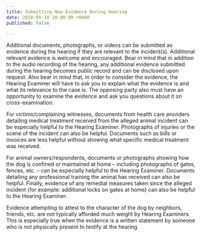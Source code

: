 ```yaml
---
title: Submitting New Evidence During Hearing
date: 2020-05-18 10:00:00 +0000
published: false

---
```

Additional documents, photographs, or videos can be submitted as evidence during the hearing if they are relevant to the incident(s). Additional relevant evidence is welcome and encouraged. Bear in mind that in addition to the audio recording of the hearing, any additional evidence submitted during the hearing becomes public record and can be disclosed upon request. Also bear in mind that, in order to consider the evidence, the Hearing Examiner will have to ask you to explain what the evidence is and what its relevance to the case is. The opposing party also must have an opportunity to examine the evidence and ask you questions about it on cross-examination.

For victims/complaining witnesses, documents from health care providers detailing medical treatment received from the alleged animal incident can be especially helpful to the Hearing Examiner. Photographs of injuries or the scene of the incident can also be helpful. Documents such as bills or invoices are less helpful without showing what specific medical treatment was received.

For animal owners/respondents, documents or photographs showing how the dog is confined or maintained at home – including photographs of gates, fences, etc. – can be especially helpful to the Hearing Examiner. Documents detailing any professional training the animal has received can also be helpful. Finally, evidence of any remedial measures taken since the alleged incident (for example: additional locks on gates at home) can also be helpful to the Hearing Examiner.

Evidence attempting to attest to the character of the dog by neighbors, friends, etc. are not typically afforded much weight by Hearing Examiners. This is especially true when the evidence is a written statement by someone who is not physically present to testify at the hearing.